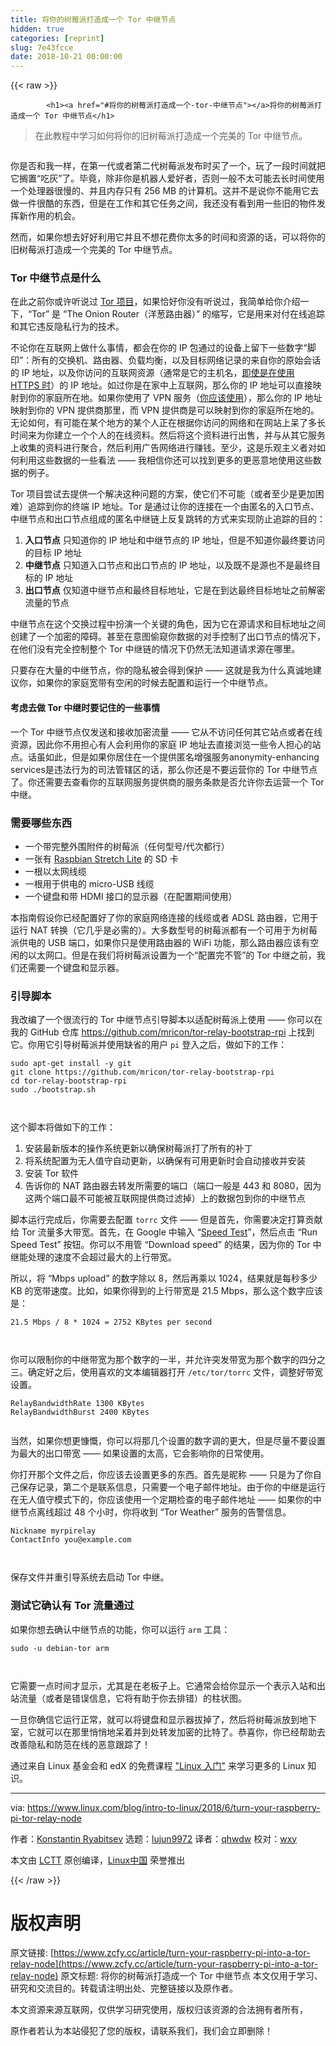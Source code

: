 ```yaml
---
title: 将你的树莓派打造成一个 Tor 中继节点
hidden: true
categories: [reprint]
slug: 7e43fcce
date: 2018-10-21 00:00:00
---
```


{{< raw >}}

            <h1><a href="#将你的树莓派打造成一个-tor-中继节点"></a>将你的树莓派打造成一个 Tor 中继节点</h1>
<blockquote>
<p>在此教程中学习如何将你的旧树莓派打造成一个完美的 Tor 中继节点。</p>
</blockquote>
<p><a href="https://camo.githubusercontent.com/87c7dab3e0caa528b4ce1cc01b86a061372577a6/68747470733a2f2f7777772e6c696e75782e636f6d2f73697465732f6c636f6d2f66696c65732f7374796c65732f72656e64657265645f66696c652f7075626c69632f746f722d6f6e696f6e2d726f757465722e6a70673f69746f6b3d3657556c30456c48"><img src="https://p0.ssl.qhimg.com/t01b08ea3068153da47.jpg" alt=""></a></p>
<p>你是否和我一样，在第一代或者第二代树莓派发布时买了一个，玩了一段时间就把它搁置“吃灰”了。毕竟，除非你是机器人爱好者，否则一般不太可能去长时间使用一个处理器很慢的、并且内存只有 256 MB 的计算机。这并不是说你不能用它去做一件很酷的东西，但是在工作和其它任务之间，我还没有看到用一些旧的物件发挥新作用的机会。</p>
<p>然而，如果你想去好好利用它并且不想花费你太多的时间和资源的话，可以将你的旧树莓派打造成一个完美的 Tor 中继节点。</p>
<h3><a href="#tor-中继节点是什么"></a>Tor 中继节点是什么</h3>
<p>在此之前你或许听说过 <a href="https://www.torproject.org/">Tor 项目</a>，如果恰好你没有听说过，我简单给你介绍一下，“Tor” 是 “The Onion Router（洋葱路由器）” 的缩写，它是用来对付在线追踪和其它违反隐私行为的技术。</p>
<p>不论你在互联网上做什么事情，都会在你的 IP 包通过的设备上留下一些数字“脚印”：所有的交换机、路由器、负载均衡，以及目标网络记录的来自你的原始会话的 IP 地址，以及你访问的互联网资源（通常是它的主机名，<a href="https://en.wikipedia.org/wiki/Server_Name_Indication#Security_implications">即使是在使用 HTTPS 时</a>）的 IP 地址。如过你是在家中上互联网，那么你的 IP 地址可以直接映射到你的家庭所在地。如果你使用了 VPN 服务（<a href="https://www.linux.com/blog/2017/10/tips-secure-your-network-wake-krack">你应该使用</a>），那么你的 IP 地址映射到你的 VPN 提供商那里，而 VPN 提供商是可以映射到你的家庭所在地的。无论如何，有可能在某个地方的某个人正在根据你访问的网络和在网站上呆了多长时间来为你建立一个个人的在线资料。然后将这个资料进行出售，并与从其它服务上收集的资料进行聚合，然后利用广告网络进行赚钱。至少，这是乐观主义者对如何利用这些数据的一些看法 —— 我相信你还可以找到更多的更恶意地使用这些数据的例子。</p>
<p>Tor 项目尝试去提供一个解决这种问题的方案，使它们不可能（或者至少是更加困难）追踪到你的终端 IP 地址。Tor 是通过让你的连接在一个由匿名的入口节点、中继节点和出口节点组成的匿名中继链上反复跳转的方式来实现防止追踪的目的：</p>
<ol>
<li><strong>入口节点</strong> 只知道你的 IP 地址和中继节点的 IP 地址，但是不知道你最终要访问的目标 IP 地址</li>
<li><strong>中继节点</strong> 只知道入口节点和出口节点的 IP 地址，以及既不是源也不是最终目标的 IP 地址</li>
<li><strong>出口节点</strong> 仅知道中继节点和最终目标地址，它是在到达最终目标地址之前解密流量的节点</li>
</ol>
<p>中继节点在这个交换过程中扮演一个关键的角色，因为它在源请求和目标地址之间创建了一个加密的障碍。甚至在意图偷窥你数据的对手控制了出口节点的情况下，在他们没有完全控制整个 Tor 中继链的情况下仍然无法知道请求源在哪里。</p>
<p>只要存在大量的中继节点，你的隐私被会得到保护 —— 这就是我为什么真诚地建议你，如果你的家庭宽带有空闲的时候去配置和运行一个中继节点。</p>
<h4><a href="#考虑去做-tor-中继时要记住的一些事情"></a>考虑去做 Tor 中继时要记住的一些事情</h4>
<p>一个 Tor 中继节点仅发送和接收加密流量 —— 它从不访问任何其它站点或者在线资源，因此你不用担心有人会利用你的家庭 IP 地址去直接浏览一些令人担心的站点。话虽如此，但是如果你居住在一个提供匿名增强服务anonymity-enhancing services是违法行为的司法管辖区的话，那么你还是不要运营你的 Tor 中继节点了。你还需要去查看你的互联网服务提供商的服务条款是否允许你去运营一个 Tor 中继。</p>
<h3><a href="#需要哪些东西"></a>需要哪些东西</h3>
<ul>
<li>一个带完整外围附件的树莓派（任何型号/代次都行）</li>
<li>一张有 <a href="https://www.raspberrypi.org/downloads/raspbian/">Raspbian Stretch Lite</a> 的 SD 卡</li>
<li>一根以太网线缆</li>
<li>一根用于供电的 micro-USB 线缆</li>
<li>一个键盘和带 HDMI 接口的显示器（在配置期间使用）</li>
</ul>
<p>本指南假设你已经配置好了你的家庭网络连接的线缆或者 ADSL 路由器，它用于运行 NAT 转换（它几乎是必需的）。大多数型号的树莓派都有一个可用于为树莓派供电的 USB 端口，如果你只是使用路由器的 WiFi 功能，那么路由器应该有空闲的以太网口。但是在我们将树莓派设置为一个“配置完不管”的 Tor 中继之前，我们还需要一个键盘和显示器。</p>
<h3><a href="#引导脚本"></a>引导脚本</h3>
<p>我改编了一个很流行的 Tor 中继节点引导脚本以适配树莓派上使用 —— 你可以在我的 GitHub 仓库 <a href="https://github.com/mricon/tor-relay-bootstrap-rpi">https://github.com/mricon/tor-relay-bootstrap-rpi</a> 上找到它。你用它引导树莓派并使用缺省的用户 <code>pi</code> 登入之后，做如下的工作：</p>
<pre><code class="hljs stata">sudo apt-get install -y git
git clone https:<span class="hljs-comment">//github.com/mricon/tor-relay-bootstrap-rpi</span>
<span class="hljs-keyword">cd</span> tor-relay-<span class="hljs-keyword">bootstrap</span>-rpi
sudo ./<span class="hljs-keyword">bootstrap</span>.<span class="hljs-keyword">sh</span>

</code></pre><p>这个脚本将做如下的工作：</p>
<ol>
<li>安装最新版本的操作系统更新以确保树莓派打了所有的补丁</li>
<li>将系统配置为无人值守自动更新，以确保有可用更新时会自动接收并安装</li>
<li>安装 Tor 软件</li>
<li>告诉你的 NAT 路由器去转发所需要的端口（端口一般是 443 和 8080，因为这两个端口最不可能被互联网提供商过滤掉）上的数据包到你的中继节点</li>
</ol>
<p>脚本运行完成后，你需要去配置 <code>torrc</code> 文件 —— 但是首先，你需要决定打算贡献给 Tor 流量多大带宽。首先，在 Google 中输入 “<a href="https://www.google.com/search?q=speed+test">Speed Test</a>”，然后点击 “Run Speed Test” 按钮。你可以不用管 “Download speed” 的结果，因为你的 Tor 中继能处理的速度不会超过最大的上行带宽。</p>
<p>所以，将 “Mbps upload” 的数字除以 8，然后再乘以 1024，结果就是每秒多少 KB 的宽带速度。比如，如果你得到的上行带宽是 21.5 Mbps，那么这个数字应该是：</p>
<pre><code class="hljs lsl"><span class="hljs-number">21.5</span> Mbps / <span class="hljs-number">8</span> * <span class="hljs-number">1024</span> = <span class="hljs-number">2752</span> KBytes per second

</code></pre><p>你可以限制你的中继带宽为那个数字的一半，并允许突发带宽为那个数字的四分之三。确定好之后，使用喜欢的文本编辑器打开 <code>/etc/tor/torrc</code> 文件，调整好带宽设置。</p>
<pre><code class="hljs lsl">RelayBandwidthRate <span class="hljs-number">1300</span> KBytes
RelayBandwidthBurst <span class="hljs-number">2400</span> KBytes

</code></pre><p>当然，如果你想更慷慨，你可以将那几个设置的数字调的更大，但是尽量不要设置为最大的出口带宽 —— 如果设置的太高，它会影响你的日常使用。</p>
<p>你打开那个文件之后，你应该去设置更多的东西。首先是昵称 —— 只是为了你自己保存记录，第二个是联系信息，只需要一个电子邮件地址。由于你的中继是运行在无人值守模式下的，你应该使用一个定期检查的电子邮件地址 —— 如果你的中继节点离线超过 48 个小时，你将收到 “Tor Weather” 服务的告警信息。</p>
<pre><code class="hljs css"><span class="hljs-selector-tag">Nickname</span> <span class="hljs-selector-tag">myrpirelay</span>
<span class="hljs-selector-tag">ContactInfo</span> <span class="hljs-selector-tag">you</span>@<span class="hljs-keyword">example</span>.<span class="hljs-keyword">com</span>

</code></pre><p>保存文件并重引导系统去启动 Tor 中继。</p>
<h3><a href="#测试它确认有-tor-流量通过"></a>测试它确认有 Tor 流量通过</h3>
<p>如果你想去确认中继节点的功能，你可以运行 <code>arm</code> 工具：</p>
<pre><code class="hljs armasm"><span class="hljs-symbol">sudo</span> -u debian-tor <span class="hljs-meta">arm</span>

</code></pre><p>它需要一点时间才显示，尤其是在老板子上。它通常会给你显示一个表示入站和出站流量（或者是错误信息，它将有助于你去排错）的柱状图。</p>
<p>一旦你确信它运行正常，就可以将键盘和显示器拔掉了，然后将树莓派放到地下室，它就可以在那里悄悄地呆着并到处转发加密的比特了。恭喜你，你已经帮助去改善隐私和防范在线的恶意跟踪了！</p>
<p>通过来自 Linux 基金会和 edX 的免费课程 <a href="https://training.linuxfoundation.org/linux-courses/system-administration-training/introduction-to-linux">"Linux 入门"</a> 来学习更多的 Linux 知识。</p>
<hr>
<p>via: <a href="https://www.linux.com/blog/intro-to-linux/2018/6/turn-your-raspberry-pi-tor-relay-node">https://www.linux.com/blog/intro-to-linux/2018/6/turn-your-raspberry-pi-tor-relay-node</a></p>
<p>作者：<a href="https://www.linux.com/users/mricon">Konstantin Ryabitsev</a> 选题：<a href="https://github.com/lujun9972">lujun9972</a> 译者：<a href="https://github.com/qhwdw">qhwdw</a> 校对：<a href="https://github.com/wxy">wxy</a></p>
<p>本文由 <a href="https://github.com/LCTT/TranslateProject">LCTT</a> 原创编译，<a href="https://linux.cn/">Linux中国</a> 荣誉推出</p>

          
{{< /raw >}}

# 版权声明
原文链接: [https://www.zcfy.cc/article/turn-your-raspberry-pi-into-a-tor-relay-node](https://www.zcfy.cc/article/turn-your-raspberry-pi-into-a-tor-relay-node)
原文标题: 将你的树莓派打造成一个 Tor 中继节点
本文仅用于学习、研究和交流目的。转载请注明出处、完整链接以及原作者。 

本文资源来源互联网，仅供学习研究使用，版权归该资源的合法拥有者所有，

原作者若认为本站侵犯了您的版权，请联系我们，我们会立即删除！

